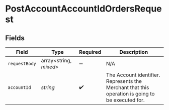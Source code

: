 # PostAccountAccountIdOrdersRequest


## Fields

| Field                                                                                            | Type                                                                                             | Required                                                                                         | Description                                                                                      |
| ------------------------------------------------------------------------------------------------ | ------------------------------------------------------------------------------------------------ | ------------------------------------------------------------------------------------------------ | ------------------------------------------------------------------------------------------------ |
| `requestBody`                                                                                    | array<string, *mixed*>                                                                           | :heavy_minus_sign:                                                                               | N/A                                                                                              |
| `accountId`                                                                                      | *string*                                                                                         | :heavy_check_mark:                                                                               | The Account identifier. Represents the Merchant that this operation is going to be executed for. |